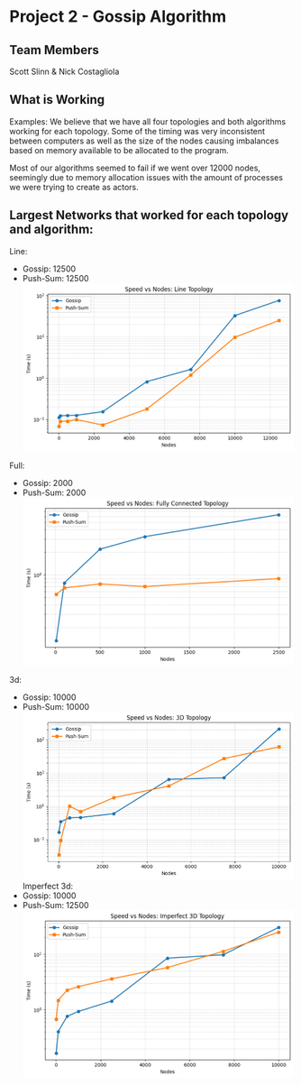 # Project 2 - Gossip Algorithm
## Team Members
Scott Slinn & Nick Costagliola

## What is Working
Examples: 
We believe that we have all four topologies and both algorithms working for each topology. Some of the timing was very inconsistent between computers as well as the size of the nodes causing imbalances based on memory available to be allocated to the program.

Most of our algorithms seemed to fail if we went over 12000 nodes, seemingly due to memory allocation issues with the amount of processes we were trying to create as actors. 

## Largest Networks that worked for each topology and algorithm:

Line:
  * Gossip: 12500
  * Push-Sum: 12500
![alt text](image.png)

Full:
  * Gossip: 2000
  * Push-Sum: 2000
![alt text](image-1.png)

3d:
  * Gossip: 10000
  * Push-Sum: 10000
![alt text](image-2.png)
Imperfect 3d:
  * Gossip: 10000
  * Push-Sum: 12500
![alt text](image-3.png)


